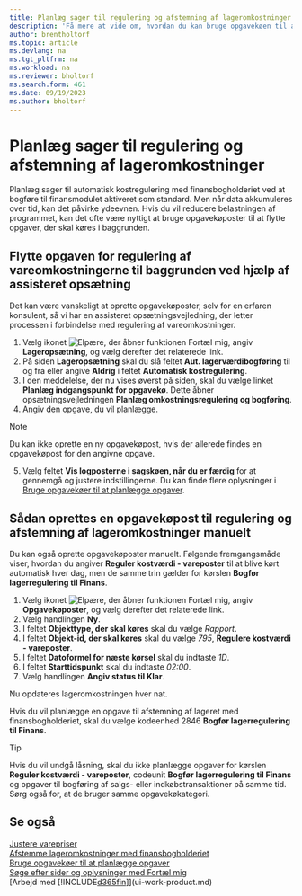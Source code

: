 ```yaml
---
title: Planlæg sager til regulering og afstemning af lageromkostninger
description: 'Få mere at vide om, hvordan du kan bruge opgavekøen til at flytte opgaverne for at regulere lageromkostninger eller afstemme den med finansregnskabet i baggrunden. Hvis din virksomhed f.eks. kører mange opgaver eller behandler mange transaktioner.'
author: brentholtorf
ms.topic: article
ms.devlang: na
ms.tgt_pltfrm: na
ms.workload: na
ms.reviewer: bholtorf
ms.search.form: 461
ms.date: 09/19/2023
ms.author: bholtorf
---
```

# <a name="schedule-jobs-to-adjust-and-reconcile-inventory-cost"></a>Planlæg sager til regulering og afstemning af lageromkostninger

Planlæg sager til automatisk kostregulering med finansbogholderiet ved at bogføre til finansmodulet aktiveret som standard.
Men når data akkumuleres over tid, kan det påvirke ydeevnen. Hvis du vil reducere belastningen af programmet, kan det ofte være nyttigt at bruge opgavekøposter til at flytte opgaver, der skal køres i baggrunden.

## <a name="move-the-task-of-adjusting-item-costs-to-the-background-with-the-help-of-assisted-setup"></a>Flytte opgaven for regulering af vareomkostningerne til baggrunden ved hjælp af assisteret opsætning

Det kan være vanskeligt at oprette opgavekøposter, selv for en erfaren konsulent, så vi har en assisteret opsætningsvejledning, der letter processen i forbindelse med regulering af vareomkostninger.  

1. Vælg ikonet ![Elpære, der åbner funktionen Fortæl mig](media/ui-search/search_small.png "Fortæl mig, hvad du vil foretage dig"), angiv **Lageropsætning**, og vælg derefter det relaterede link.  
2. På siden **Lageropsætning** skal du slå feltet **Aut. lagerværdibogføring** til og fra eller angive **Aldrig** i feltet **Automatisk kostregulering**.  
3. I den meddelelse, der nu vises øverst på siden, skal du vælge linket **Planlæg indgangspunkt for opgavekø**. Dette åbner opsætningsvejledningen **Planlæg omkostningsregulering og bogføring**.  
4. Angiv den opgave, du vil planlægge.  

  > [!NOTE]
  > Du kan ikke oprette en ny opgavekøpost, hvis der allerede findes en opgavekøpost for den angivne opgave.

5. Vælg feltet **Vis logposterne i sagskøen, når du er færdig** for at gennemgå og justere indstillingerne. Du kan finde flere oplysninger i [Bruge opgavekøer til at planlægge opgaver](admin-job-queues-schedule-tasks.md).  

## <a name="to-create-a-job-queue-entry-for-adjusting-and-reconciling-inventory-cost-manually"></a>Sådan oprettes en opgavekøpost til regulering og afstemning af lageromkostninger manuelt

Du kan også oprette opgavekøposter manuelt. Følgende fremgangsmåde viser, hvordan du angiver **Reguler kostværdi - vareposter** til at blive kørt automatisk hver dag, men de samme trin gælder for kørslen **Bogfør lagerregulering til Finans**.  

1. Vælg ikonet ![Elpære, der åbner funktionen Fortæl mig](media/ui-search/search_small.png "Fortæl mig, hvad du vil foretage dig"), angiv **Opgavekøposter**, og vælg derefter det relaterede link.  
2. Vælg handlingen **Ny**.  
3. I feltet **Objekttype, der skal køres** skal du vælge *Rapport*.  
4. I feltet **Objekt-id, der skal køres** skal du vælge *795*, **Regulere kostværdi - vareposter**.  
5. I feltet **Datoformel for næste kørsel** skal du indtaste *1D*.
6. I feltet **Starttidspunkt** skal du indtaste *02:00*.
7. Vælg handlingen **Angiv status til Klar**.

Nu opdateres lageromkostningen hver nat.  

Hvis du vil planlægge en opgave til afstemning af lageret med finansbogholderiet, skal du vælge kodeenhed 2846 **Bogfør lagerregulering til Finans**.

> [!TIP]
> Hvis du vil undgå låsning, skal du ikke planlægge opgaver for kørslen **Reguler kostværdi - vareposter**, codeunit **Bogfør lagerregulering til Finans** og opgaver til bogføring af salgs- eller indkøbstransaktioner på samme tid. Sørg også for, at de bruger samme opgavekøkategori.

## <a name="see-also"></a>Se også

[Justere varepriser](inventory-how-adjust-item-costs.md)  
[Afstemme lageromkostninger med finansbogholderiet](finance-how-to-post-inventory-costs-to-the-general-ledger.md)  
[Bruge opgavekøer til at planlægge opgaver](admin-job-queues-schedule-tasks.md)  
[Søge efter sider og oplysninger med Fortæl mig](ui-search.md)  
[Arbejd med [!INCLUDE[d365fin](includes/d365fin_md.md)]](ui-work-product.md)  
